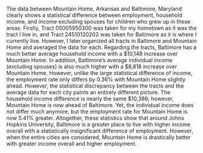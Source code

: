 The data between Mountain Home, Arkansas and Baltimore, Maryland clearly shows a statistical difference between employment, household income, and income excluding spouses for children who grew up in these areas. Firstly, Tract 05005950300 was taken for my hometown as it was the tract I live in, and Tract 24510120202 was taken for Baltimore as it is where I currently live. However, I later organized all tracts in Baltimore and Mountain Home and averaged the data for each. 
Regarding the tracts, Baltimore has a much better average household income with a $10,148 increase over Mountain Home. In addition, Baltimore’s average individual income (excluding spouses) is also much higher with a $8,818 increase over Mountain Home. However, unlike the large statistical difference of income, the employment rate only differs by 0.36% with Mountain Home slightly ahead. 
However, the statistical discrepancy between the tracts and the average data for each city paints an entirely different picture. The household income difference is nearly the same $10,386; however, Mountain Home is now ahead of Baltimore. Yet, the individual income does not differ much anymore, but the employment rate for Mountain Home is now 5.41% greater.
Altogether, these statistics show that around Johns Hopkins University, Baltimore is a greater place to live with higher income overall with a statistically insignificant difference of employment. However, when the entire cities are considered, Mountain Home is drastically better with greater income overall and higher employment.
